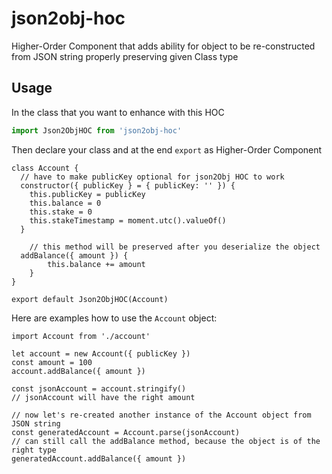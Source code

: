 # json2obj-hoc
Higher-Order Component that adds ability for object to be re-constructed from JSON string properly preserving given Class type

## Usage

In the class that you want to enhance with this HOC
```js
import Json2ObjHOC from 'json2obj-hoc'

```
Then declare your class and at the end ```export``` as Higher-Order Component
```
class Account {
  // have to make publicKey optional for json2Obj HOC to work
  constructor({ publicKey } = { publicKey: '' }) {
    this.publicKey = publicKey
    this.balance = 0
    this.stake = 0
    this.stakeTimestamp = moment.utc().valueOf()
  }

	// this method will be preserved after you deserialize the object
  addBalance({ amount }) {
		this.balance += amount
	}
}

export default Json2ObjHOC(Account)
```

Here are examples how to use the ```Account``` object:

```
import Account from './account'

let account = new Account({ publicKey })
const amount = 100
account.addBalance({ amount })

const jsonAccount = account.stringify()
// jsonAccount will have the right amount

// now let's re-created another instance of the Account object from JSON string
const generatedAccount = Account.parse(jsonAccount)
// can still call the addBalance method, because the object is of the right type
generatedAccount.addBalance({ amount })

```
